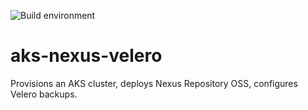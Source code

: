 ![Build environment](https://github.com/adamrushuk/aks-nexus-velero/workflows/Build%20environment/badge.svg)

# aks-nexus-velero

Provisions an AKS cluster, deploys Nexus Repository OSS, configures Velero backups.
